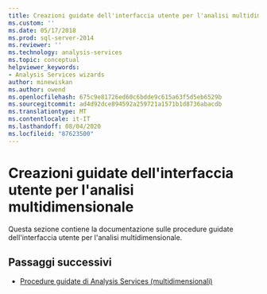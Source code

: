 ```yaml
---
title: Creazioni guidate dell'interfaccia utente per l'analisi multidimensionale | Microsoft Docs
ms.custom: ''
ms.date: 05/17/2018
ms.prod: sql-server-2014
ms.reviewer: ''
ms.technology: analysis-services
ms.topic: conceptual
helpviewer_keywords:
- Analysis Services wizards
author: minewiskan
ms.author: owend
ms.openlocfilehash: 675c9e81726ed60c6bdde9c615a63f5d5eb6529b
ms.sourcegitcommit: ad4d92dce894592a259721a1571b1d8736abacdb
ms.translationtype: MT
ms.contentlocale: it-IT
ms.lasthandoff: 08/04/2020
ms.locfileid: "87623500"
---
```

# <a name="ui-wizards-for-multidimensional-analysis"></a>Creazioni guidate dell'interfaccia utente per l'analisi multidimensionale

Questa sezione contiene la documentazione sulle procedure guidate dell'interfaccia utente per l'analisi multidimensionale.

## <a name="next-steps"></a>Passaggi successivi

- [Procedure guidate di Analysis Services (multidimensionali)](../analysis-services-wizards-multidimensional-data.md)

